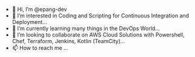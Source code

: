 - 👋 Hi, I’m @epang-dev
- 👀 I’m interested in Coding and Scripting for Continuous Integration and Deployment...
- 🌱 I’m currently learning many things in the DevOps World...
- 💞️ I’m looking to collaborate on AWS Cloud Solutions with Powershell, Chef, Terraform, Jenkins, Kotlin (TeamCity)...
- 📫 How to reach me ...

<!---
epang-dev/epang-dev is a ✨ special ✨ repository because its `README.md` (this file) appears on your GitHub profile.
You can click the Preview link to take a look at your changes.
--->
